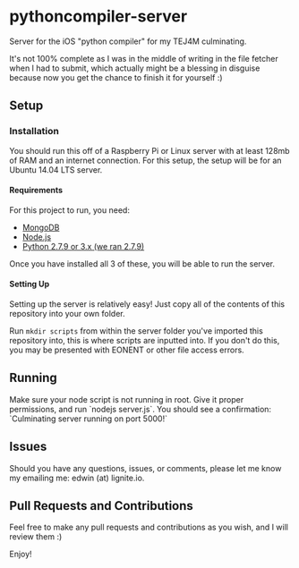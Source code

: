 # pythoncompiler-server
Server for the iOS "python compiler" for my TEJ4M culminating.

It's not 100% complete as I was in the middle of writing in the file fetcher when I had to submit, which actually might be a blessing in disguise because now you get the chance to finish it for yourself :)

<h2>Setup</h2>
<h3>Installation</h3>

You should run this off of a Raspberry Pi or Linux server with at least 128mb of RAM and an internet connection. For this setup, the setup will be for an Ubuntu 14.04 LTS server.

<h4>Requirements</h4>
For this project to run, you need:
<ul>
  <li><a href="https://www.mongodb.org/">MongoDB</a></li>
  <li><a href="https://nodejs.org/en/">Node.js</a></li>
  <li><a href="https://www.python.org/">Python 2.7.9 or 3.x (we ran 2.7.9)</a></li>
</ul>

Once you have installed all 3 of these, you will be able to run the server.

<h4>Setting Up</h4>
Setting up the server is relatively easy! Just copy all of the contents of this repository into your own folder.

Run `mkdir scripts` from within the server folder you've imported this repository into, this is where scripts are inputted into. If you don't do this, you may be presented with EONENT or other file access errors.

<h2>Running</h2>
Make sure your node script is not running in root. Give it proper permissions, and run `nodejs server.js`. You should see a confirmation: `Culminating server running on port 5000!`

<h2>Issues</h2>
Should you have any questions, issues, or comments, please let me know my emailing me: edwin (at) lignite.io.

<h2>Pull Requests and Contributions</h2>
Feel free to make any pull requests and contributions as you wish, and I will review them :)

Enjoy!